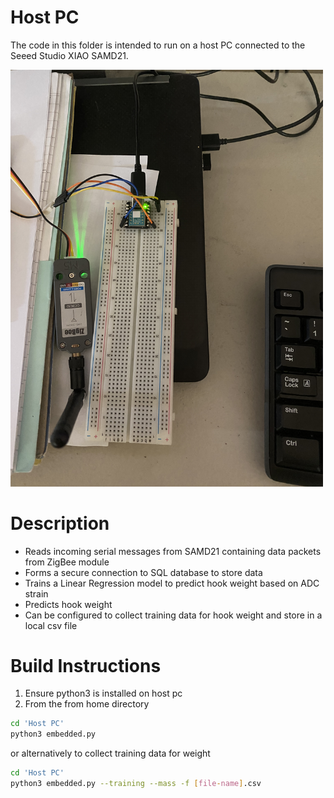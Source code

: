 # Host PC
The code in this folder is intended to run on a host PC connected to
the Seeed Studio XIAO SAMD21.

<img src="../pc-photo.jpg" alt="drawing" width="500"/>

# Description
* Reads incoming serial messages from SAMD21 containing data packets
from ZigBee module
* Forms a secure connection to SQL database to store data
* Trains a Linear Regression model to predict hook weight based on ADC strain
* Predicts hook weight
* Can be configured to collect training data for hook weight and store in a local csv file

# Build Instructions
1. Ensure python3 is installed on host pc
2. From the from home directory
```bash
cd 'Host PC'
python3 embedded.py
```
or alternatively to collect training data for weight
```bash
cd 'Host PC'
python3 embedded.py --training --mass -f [file-name].csv
```
